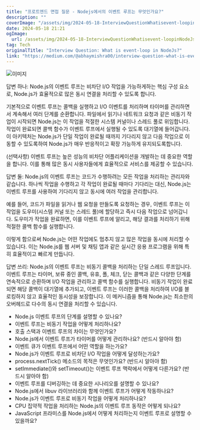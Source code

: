 ```yaml
---
title: "프로트엔드 면접 질문 - Nodejs에서의 이벤트 루프는 무엇인가요?"
description: ""
coverImage: "/assets/img/2024-05-18-InterviewQuestionWhatisevent-loopinNodeJs_0.png"
date: 2024-05-18 21:21
ogImage: 
  url: /assets/img/2024-05-18-InterviewQuestionWhatisevent-loopinNodeJs_0.png
tag: Tech
originalTitle: "Interview Question: What is event-loop in NodeJs?"
link: "https://medium.com/@abhaymishra00/interview-question-what-is-event-loop-in-nodejs-9c96dcbc420f"
---
```



![이미지](/assets/img/2024-05-18-InterviewQuestionWhatisevent-loopinNodeJs_0.png)

답변 하나: Node.js의 이벤트 루프는 비차단 I/O 작업을 가능하게하는 핵심 구성 요소로, Node.js가 효율적으로 많은 동시 연결을 처리할 수 있도록 합니다.

기본적으로 이벤트 루프는 콜백을 실행하고 I/O 이벤트를 처리하며 타이머를 관리하면서 계속해서 여러 단계를 순환합니다. 파일에서 읽기나 네트워크 요청과 같은 비동기 작업이 시작되면 Node.js는 이 작업을 적절한 시스템 커널이나 스레드 풀로 위임합니다. 작업이 완료되면 콜백 함수가 이벤트 루프에서 실행될 수 있도록 대기열에 들어갑니다. 이 아키텍처는 Node.js가 단일 작업이 완료될 때까지 기다리지 않고 다음 작업으로 이동할 수 있도록하여 Node.js가 매우 반응적이고 확장 가능하게 유지되도록합니다.

(선택사항) 이벤트 루프는 높은 성능의 비차단 어플리케이션을 개발하는 데 중요한 역할을 합니다. 이를 통해 많은 동시 사용자들에게 효율적으로 서비스를 제공할 수 있습니다.

<div class="content-ad"></div>

답변 둘: Node.js의 이벤트 루프는 코드가 수행하려는 모든 작업을 처리하는 관리자와 같습니다. 하나씩 작업을 수행하고 각 작업이 완료될 때마다 기다리는 대신, Node.js는 이벤트 루프를 사용하여 기다리지 않고 동시에 여러 작업을 관리합니다.

예를 들어, 코드가 파일을 읽거나 웹 요청을 만들도록 요청하는 경우, 이벤트 루프는 이 작업을 도우미(시스템 커널 또는 스레드 풀)에 할당하고 즉시 다음 작업으로 넘어갑니다. 도우미가 작업을 완료하면, 이를 이벤트 루프에 알리고, 해당 결과를 처리하기 위해 적절한 콜백 함수를 실행합니다.

이렇게 함으로써 Node.js는 어떤 작업에도 멈추지 않고 많은 작업을 동시에 처리할 수 있습니다. 이는 Node.js를 웹 서버 및 채팅 앱과 같은 실시간 응용 프로그램을 위해 특히 효율적이고 빠르게 만듭니다.

답변 쓰리: Node.js의 이벤트 루프는 비동기 콜백을 처리하는 단일 스레드 루프입니다. 이벤트 루프는 타이머, 보류 중인 콜백, 유휴, 폴, 체크, 닫는 콜백과 같은 다양한 단계를 연속적으로 순환하며 I/O 작업을 관리하고 콜백 함수를 실행합니다. 비동기 작업이 완료되면 해당 콜백이 대기열에 추가되고, 이벤트 루프는 이러한 콜백을 처리하여 I/O를 블로킹하지 않고 효율적인 동시성을 보장합니다. 이 메커니즘을 통해 Node.js는 최소한의 오버헤드로 다수의 동시 연결을 처리할 수 있습니다.

<div class="content-ad"></div>

- Node.js 이벤트 루프의 단계를 설명할 수 있나요? 
- 이벤트 루프는 비동기 작업을 어떻게 처리하나요? 
- 호출 스택과 이벤트 루프의 차이는 무엇인가요? 
- Node.js에서 이벤트 루프가 타이머를 어떻게 관리하나요? (반드시 알아야 함) 
- 이벤트 큐가 이벤트 루프에서 어떤 역할을 하는가요? 
- Node.js가 이벤트 루프로 비차단 I/O 작업을 어떻게 달성하는가요? 
- process.nextTick() 메소드의 목적은 무엇인가요? (반드시 알아야 함) 
- setImmediate()와 setTimeout()는 이벤트 루프 맥락에서 어떻게 다른가요? (반드시 알아야 함) 
- 이벤트 루프를 디버깅하는 데 중요한 시나리오를 설명할 수 있나요? 
- Node.js에서 libuv 라이브러리와 함께 이벤트 루프가 어떻게 작동하나요? 
- Node.js가 이벤트 루프로 비동기 작업을 어떻게 처리하나요? 
- CPU 집약적 작업을 처리하는 Node.js의 이벤트 루프 동작은 어떻게 되나요? 
- JavaScript 프라미스를 Node.js에서 어떻게 처리하는지 이벤트 루프로 설명할 수 있을까요?